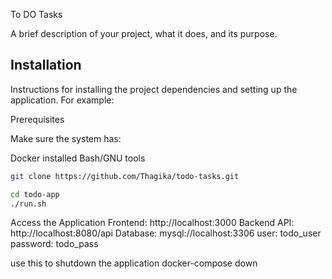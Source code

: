 To DO Tasks

A brief description of your project, what it does, and its purpose.

## Installation

Instructions for installing the project dependencies and setting up the application. For example:

Prerequisites

Make sure the system has:

Docker installed
Bash/GNU tools

```bash
git clone https://github.com/Thagika/todo-tasks.git

cd todo-app
./run.sh


```

Access the Application
Frontend: http://localhost:3000
Backend API: http://localhost:8080/api
Database: mysql://localhost:3306
user: todo_user
password: todo_pass

use this to shutdown the application
docker-compose down
